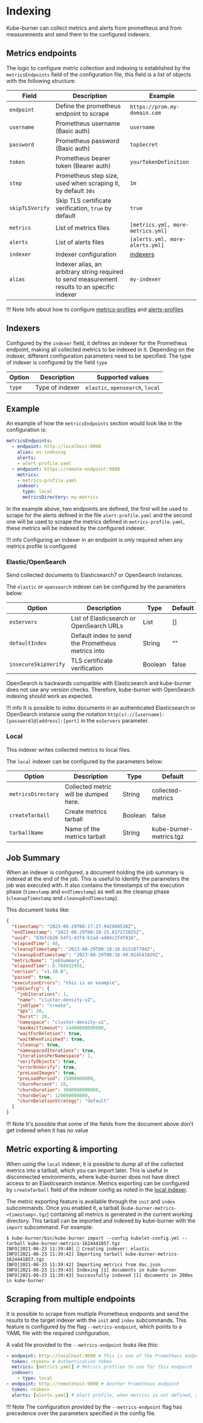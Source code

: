 # Indexing

Kube-burner can collect metrics and alerts from prometheus and from measurements and send them to the configured indexers.

## Metrics endpoints

The logic to configure metric collection and indexing is established by the `metricsEndpoints` field of the configuration file, this field is a list of objects with the following structure:

| Field     | Description     | Example   |
| --------- | --------------- | --------- |
| `endpoint` | Define the prometheus endpoint to scrape | `https://prom.my-domain.com` |
| `username` | Prometheus username (Basic auth) | `username` |
| `password` | Prometheus password (Basic auth) | `topSecret` |
| `token` | Prometheus bearer token (Bearer auth) | `yourTokenDefinition` |
| `step` | Prometheus step size, used when scraping it, by default `30s` | `1m` |
| `skipTLSVerify` | Skip TLS certificate verification, `true` by default | `true` |
| `metrics` | List of metrics files | `[metrics.yml, more-metrics.yml]` |
| `alerts` | List of alerts files | `[alerts.yml, more-alerts.yml]` |
| `indexer` | Indexer configuration | [indexers](#indexers) |
| `alias`   | Indexer alias, an arbitrary string required to send measurement results to an specific indexer  | `my-indexer` |

!!! Note
    Info about how to configure [metrics-profiles](metrics.md) and [alerts-profiles](alerting.md)

## Indexers

Configured by the `indexer` field, it defines an indexer for the Prometheus endpoint, making all collected metrics to be indexed in it.
Depending on the indexer, different configuration parameters need to be specified. The type of indexer is configured by the field `type`

| Option    | Description     | Supported values   |
| --------- | --------------- | ------- |
| `type`    | Type of indexer | `elastic`, `opensearch`, `local`|

## Example

An example of how the `metricsEndpoints` section would look like in the configuration is:

```yaml
metricsEndpoints:
  - endpoint: http://localhost:9090
    alias: os-indexing
    alerts:
    - alert-profile.yaml
  - endpoint: https://remote-endpoint:9090
    metrics:
    - metrics-profile.yaml
    indexer:
      type: local
      metricsDirectory: my-metrics
```

In the example above, two endpoints are defined, the first will be used to scrape for the alerts defined in the file `alert-profile.yaml` and the second one will be used to scrape the metrics defined in `metrics-profile.yaml`, these metrics will be indexed by the configured indexer.

!!! info
    Configuring an indexer in an endpoint is only required when any metrics profile is configured

### Elastic/OpenSearch

Send collected documents to Elasticsearch7 or OpenSearch instances.

The `elastic` or `opensearch` indexer can be configured by the parameters below:

| Option               | Description                                       | Type    | Default |
| -------------------- | ------------------------------------------------- | ------- | ------- |
| `esServers`          | List of Elasticsearch or OpenSearch URLs          | List    | []      |
| `defaultIndex`       | Default index to send the Prometheus metrics into | String  | ""      |
| `insecureSkipVerify` | TLS certificate verification                      | Boolean | false   |

OpenSearch is backwards compatible with Elasticsearch and kube-burner does not use any version checks. Therefore, kube-burner with OpenSearch indexing should work as expected.

!!! info
    It is possible to index documents in an authenticated Elasticsearch or OpenSearch instance using the notation `http(s)://[username]:[password]@[address]:[port]` in the `esServers` parameter.

### Local

This indexer writes collected metrics to local files.

The `local` indexer can be configured by the parameters below:

| Option             | Description                           | Type    | Default                 |
| ------------------ | ------------------------------------- | ------- | ----------------------- |
| `metricsDirectory` | Collected metric will be dumped here. | String  | collected-metrics       |
| `createTarball`    | Create metrics tarball                | Boolean | false                   |
| `tarballName`      | Name of the metrics tarball           | String  | kube-burner-metrics.tgz |

## Job Summary

When an indexer is configured, a document holding the job summary is indexed at the end of the job. This is useful to identify the parameters the job was executed with. It also contains the timestamps of the execution phase (`timestamp` and `endTimestamp`) as well as the cleanup phase (`cleanupTimestamp` and `cleanupEndTimestamp`).

This document looks like:

```json
{
  "timestamp": "2023-08-29T00:17:27.942960538Z",
  "endTimestamp": "2023-08-29T00:18:15.817272025Z",
  "uuid": "83bfcb20-54f1-43f4-b2ad-ad04c2f4fd16",
  "elapsedTime": 48,
  "cleanupTimestamp": "2023-08-29T00:18:18.015107794Z",
  "cleanupEndTimestamp": "2023-08-29T00:18:49.014541929Z",
  "metricName": "jobSummary",
  "elapsedTime": 8.768932955,
  "version": "v1.10.0",
  "passed": true,
  "executionErrors": "this is an example",
  "jobConfig": {                          
    "jobIterations": 1,                                                                                              
    "name": "cluster-density-v2",                                                                                    
    "jobType": "create",                                                                                             
    "qps": 20,                                                                                                       
    "burst": 20,
    "namespace": "cluster-density-v2",
    "maxWaitTimeout": 14400000000000,
    "waitForDeletion": true,
    "waitWhenFinished": true,
    "cleanup": true,
    "namespacedIterations": true,
    "iterationsPerNamespace": 1,
    "verifyObjects": true,
    "errorOnVerify": true,
    "preLoadImages": true,
    "preLoadPeriod": 15000000000,
    "churnPercent": 10,
    "churnDuration": 3600000000000,
    "churnDelay": 120000000000,
    "churnDeletionStrategy": "default"
  }
}
```

!!! Note
    It's possible that some of the fields from the document above don't get indexed when it has no value

## Metric exporting & importing

When using the `local` indexer, it is possible to dump all of the collected metrics into a tarball, which you can import later. This is useful in disconnected environments, where kube-burner does not have direct access to an Elasticsearch instance. Metrics exporting can be configured by `createTarball` field of the indexer config as noted in the [local indexer](#local).

The metric exporting feature is available through the `init` and `index` subcommands. Once you enabled it, a tarball (`kube-burner-metrics-<timestamp>.tgz`) containing all metrics is generated in the current working directory. This tarball can be imported and indexed by kube-burner with the `import` subcommand. For example:

```console
$ kube-burner/bin/kube-burner import --config kubelet-config.yml --tarball kube-burner-metrics-1624441857.tgz
INFO[2021-06-23 11:39:40] 📁 Creating indexer: elastic
INFO[2021-06-23 11:39:42] Importing tarball kube-burner-metrics-1624441857.tgz
INFO[2021-06-23 11:39:42] Importing metrics from doc.json
INFO[2021-06-23 11:39:43] Indexing [1] documents in kube-burner
INFO[2021-06-23 11:39:43] Successfully indexed [1] documents in 208ms in kube-burner
```

## Scraping from multiple endpoints

It is possible to scrape from multiple Prometheus endpoints and send the results to the target indexer with the `init` and `index` subcommands. This feature is configured by the flag `--metrics-endpoint`, which points to a YAML file with the required configuration.

A valid file provided to the `--metrics-endpoint` looks like this:

```yaml
- endpoint: http://localhost:9090 # This is one of the Prometheus endpoints
  token: <token> # Authentication token
  metrics: [metrics.yaml] # Metrics profiles to use for this endpoint
  indexer:
    - type: local
- endpoint: http://remotehost:9090 # Another Prometheus endpoint
  token: <token>
  alerts: [alerts.yaml] # Alert profile, when metrics is not defined, defining an indexer is optional
```

!!! Note
    The configuration provided by the `--metrics-endpoint` flag has precedence over the parameters specified in the config file.
